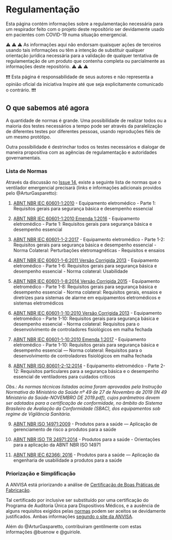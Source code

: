 # Regulamentação

Esta página contém informações sobre a regulamentação necessária para um respirador feito com o projeto deste repositório ser devidamente usado em pacientes com COVID-19 numa situação emergencial.

:warning: :warning: :warning: As informações aqui não endorsam quaisquer ações de terceiros usando tais informações ou têm a intenção de substituir qualquer orientação jurídica necessária para a validação de qualquer tentativa de regulamentação de um produto que contenha completa ou parcialmente as informações deste repositório. :warning: :warning: :warning:

:exclamation::exclamation::exclamation: Esta página é responsabilidade de seus autores e não representa a opinião oficial da iniciativa Inspire até que seja explicitamente comunicado o contrário. :exclamation::exclamation::exclamation:

## O que sabemos até agora

A quantidade de normas é grande. Uma possibilidade de realizar todos ou a maioria dos testes necessários a tempo pode ser através da paralelização de diferentes testes por diferentes pessoas, usando reproduções fiéis de um mesmo protótipo.

Outra possibilidade é destrinchar todos os testes necessários e dialogar de maneira propositiva com as agências de regulamentação e autoridades governamentais.

### Lista de Normas

Através da discussão no [Issue 14](https://github.com/Inspire-Poli-USP/Inspire-OpenLung/issues/14), existe a seguinte lista de normas que o ventilador emergencial precisará (links e informações adicionais providos pelo @ArturGasparetto):

1. [ABNT NBR IEC 60601-1:2010](https://www.abntcatalogo.com.br/norma.aspx?ID=80437) - Equipamento eletromédico - Parte 1: Requisitos gerais para segurança básica e desempenho essencial

2. [ABNT NBR IEC 60601-1:2010 Emenda 1:2016](https://www.abntcatalogo.com.br/norma.aspx?ID=355495) - Equipamento eletromédico - Parte 1: Requisitos gerais para segurança básica e desempenho essencial

3. [ABNT NBR IEC 60601-1-2:2017](https://www.abntcatalogo.com.br/norma.aspx?ID=383029) - Equipamento eletromédico - Parte 1-2: Requisitos gerais para segurança básica e desempenho essencial - Norma Colateral: Perturbações eletromagnéticas - Requisitos e ensaios

4. [ABNT NBR IEC 60601-1-6:2011 Versão Corrigida 2013](https://www.abntcatalogo.com.br/norma.aspx?ID=307130) - Equipamento eletromédico - Parte 1-6: Requisitos gerais para segurança básica e desempenho essencial - Norma colateral: Usabilidade

5. [ABNT NBR IEC 60601-1-8:2014 Versão Corrigida 2015](https://www.abntcatalogo.com.br/norma.aspx?ID=348135) - Equipamento eletromédico - Parte 1-8: Requisitos gerais para segurança básica e desempenho essencial - Norma colateral: Requisitos gerais, ensaios e diretrizes para sistemas de alarme em equipamentos eletromédicos e sistemas eletromédicos 

6. [ABNT NBR IEC 60601-1-10:2010 Versão Corrigida 2013](https://www.abntcatalogo.com.br/norma.aspx?ID=307136) - Equipamento eletromédico - Parte 1-10: Requisitos gerais para segurança básica e desempenho essencial - Norma colateral: Requisitos para o desenvolvimento de controladores fisiológicos em malha fechada

7. [ABNT NBR IEC 60601-1-10:2010 Emenda 1:2017](https://www.abntcatalogo.com.br/norma.aspx?ID=371257) - Equipamento eletromédico - Parte 1-10: Requisitos gerais para segurança básica e desempenho essencial — Norma colateral: Requisitos para o desenvolvimento de controladores fisiológicos em malha fechada

8. [ABNT NBR ISO 80601-2-12:2014](https://www.abntcatalogo.com.br/norma.aspx?ID=326196) - Equipamento eletromédico - Parte 2-12: Requisitos particulares para a segurança básica e o desempenho essencial de ventiladores para cuidados críticos

*Obs.: As normas técnicas listadas acima foram aprovadas pela Instrução Normativa do Ministério da Saúde nº 49 de 27 de Novembro de 2019 (IN 49 Ministério da Saúde-NOVEMBRO DE 2019.pdf), cujos parâmetros devem ser adotados para a certificação de conformidade, no âmbito do Sistema Brasileiro de Avaliação da Conformidade (SBAC), dos equipamentos sob regime de Vigilância Sanitária.*

9. [ABNT NBR ISO 14971:2009](https://www.abntcatalogo.com.br/norma.aspx?ID=55540) - Produtos para a saúde — Aplicação de gerenciamento de risco a produtos para a saúde

10. [ABNT NBR ISO TR 24971:2014](https://www.abntcatalogo.com.br/norma.aspx?ID=325424) - Produtos para a saúde - Orientações para a aplicação da ABNT NBR ISO 14971

11. [ABNT NBR IEC 62366: 2016](https://www.abntcatalogo.com.br/norma.aspx?ID=354941) - Produtos para a saúde — Aplicação da engenharia de usabilidade a produtos para a saúde

### Priorização e Simplificação

A ANVISA está priorizando a análise de [Certificação de Boas Práticas de Fabricação](http://portal.anvisa.gov.br/noticias/-/asset_publisher/FXrpx9qY7FbU/content/esclarecimentos-sobre-priorizacao-de-cbpf-e-produtos/219201).

Tal certificado por inclusive ser substituído por uma certificação do Programa de Auditoria Única para Dispositivos Médicos, e a ausência de alguns requisitos exigidos pelas [normas](#lista-de-normas) podem ser aceitos se devidamente justificados. Ambas informações [segundo o site da ANVISA](http://portal.anvisa.gov.br/noticias/-/asset_publisher/FXrpx9qY7FbU/content/simplificada-a-regularizacao-de-epis-e-outros-produtos/219201?p_p_auth=fY2YVI6E&inheritRedirect=false&redirect=http%3A%2F%2Fportal.anvisa.gov.br%2Fnoticias%3Fp_p_auth%3DfY2YVI6E%26p_p_id%3D101_INSTANCE_FXrpx9qY7FbU%26p_p_lifecycle%3D0%26p_p_state%3Dnormal%26p_p_mode%3Dview%26p_p_col_id%3D_118_INSTANCE_KzfwbqagUNdE__column-2%26p_p_col_count%3D2).

Além do @ArturGasparetto, contribuíram gentilmente com estas informações @buenow e @guiriole.
